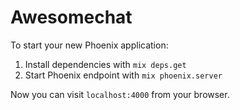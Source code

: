 # Awesomechat

To start your new Phoenix application:

1. Install dependencies with `mix deps.get`
2. Start Phoenix endpoint with `mix phoenix.server`

Now you can visit `localhost:4000` from your browser.
